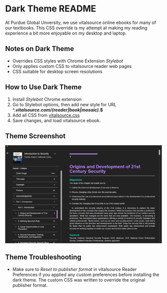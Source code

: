 # Dark Theme README
At Purdue Global Unversity, we use vitalsource online ebooks for many of our textbooks. This CSS override is my attempt at making my reading experience a bit more enjoyable on my desktop and laptop. 

## Notes on Dark Theme
- Overrides CSS styles with Chrome Extension *Stylebot*
- Only applies custom CSS to vitalsource reader web pages
- CSS suitable for desktop screen resolutions

## How to Use Dark Theme
1. Install *Stylebot* Chrome extension
2. Go to Stylebot options, then add new style for URL **^.*vitalsource\.com\/(reader|book|mosaic).*$**
3. Add all CSS from [vitalsource.css](/vitalsource.css)
4. Save changes, and load vitalsource ebook. 

## Theme Screenshot
![Theme Screenshot](/dark-theme.PNG)

## Theme Troubleshooting
- Make sure to *Reset to publisher format* in vitalsource Reader Preferences if you applied any custom preferences before installing the dark theme. The custom CSS was written to override the original publisher format.
